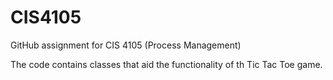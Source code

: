 # CIS4105
GitHub assignment for CIS 4105 (Process Management)

The code contains classes that aid the functionality of th Tic Tac Toe game.
